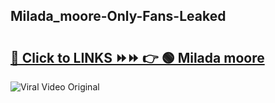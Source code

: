 
 ## Milada_moore-Only-Fans-Leaked

# <h2><a href="https://clipsfans.com/Milada_moore&ref=git">🔗 Click to LINKS ⏩⏩ 👉 🟢 Milada moore </a></h2>

<a href="https://clipsfans.com/Milada_moore&ref=git" rel="nofollow" data-target="animated-image.originalLink"><img src="https://i.ibb.co.com/xMMVF88/686577567.gif" alt="Viral Video Original" style="max-width: 100%; display: inline-block;" data-target="animated-image.originalImage"></a>
